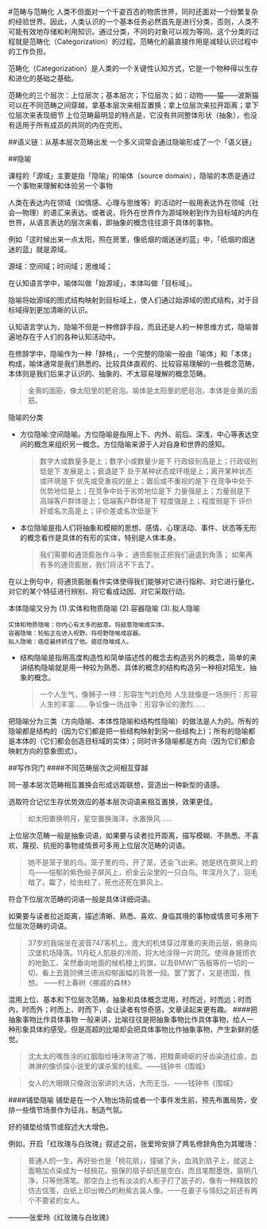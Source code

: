
#范畴与范畴化
人类不但面对一个千姿百态的物质世界，同时还面对一个纷繁复杂的经验世界。因此，人类认识的一个基本任务必然首先是进行分类，否则，人类不可能有效地存储和利用知识。通过分类，不同的对象可以视为等同。这个分类的过程就是范畴化（Categorization）的过程。范畴化的最直接作用是减轻认识过程中的工作负担。

范畴化（Categorization）是人类的一个关键性认知方式，它是一个物种得以生存和进化的基础之基础。

范畴化的三个层次：上位层次；基本层次；下位层次；如：动物——猫——波斯猫
可以在不同范畴之间穿越，拿基本层次来相互置换；拿上位层次来拉开距离；拿下位层次来表现细节
上位范畴最明显的特点是，它没有共同整体形状（抽象），也没有适用于所有成员的共同的内在完形。


##语义链：从基本层次范畴出发
一个多义词常会通过隐喻形成了一个「语义链」


##隐喻

课程的「源域」主要是指「隐喻」的喻体（source domain），隐喻的本质是通过一个事物来理解和体验另一个事物

人类在表达内在领域（如情感、心理与思维等）的活动时一般用表达外在领域（社会—物理）的语汇来表达。或者说，将外在世界作为源域映射到作为目标域的内在世界，从语言表达的层次来看，即抽象的概念往往源于具体的事物。

例如「这时候出来一点太阳，照在房里，像纸烟的烟迷迷的蓝」中，「纸烟的烟迷迷的蓝」就是源域。

源域：空间域；时间域；思维域；



在认知语言学中，喻体叫做「始源域」，本体叫做「目标域」。

隐喻将始源域的图式结构映射到目标域上，使人们通过始源域的图式结构，对于目标域得到更加清晰的认识。

认知语言学认为，隐喻不但是一种修辞手段，而且还是人的一种思维方式，隐喻普遍地存在于人们的各种认知活动中。

在修辞学中，隐喻作为一种「辞格」，一个完整的隐喻一般由「喻体」和「本体」构成，喻体通常是我们熟悉的、比较具体直观的、比较容易理解的一些概念范畴，本体则是我们后来才认识的、抽象的、不太容易理解的概念范畴。

>金黄的面筋，像太阳里的肥皂泡。喻体是太阳里的肥皂泡，本体是金黄的面筋。

隐喻的分类

- 方位隐喻:空间隐喻。方位隐喻是指用上下、内外、前后、深浅，中心等表达空间的概念来组织另一概念。方位隐喻来源于人对自身和世界的感知。

    >数字大或数量多是上；数字小或数量少是下
    行政级别高是上；行政级别低是下
    发展是上；衰退是下
    处于某种状态或环境是上；离开某种状态或环境是下
    优先或受重视的是上；置后或不重视的是下
    在竞争中处于优势地位是上；在竞争中处于劣势地位是下
    力量强是上；力量弱是下
    高端客户群体是上；低端客户群体是下
    程度强是上；程度弱是下
    评价好或名次高是上；评价差或名次低是下

- 本位隐喻是指人们将抽象和模糊的思想、感情、心理活动、事件、状态等无形的概念看作是具体的有形的实体，特别是人体本身。

    >我们需要和通货膨胀作斗争；
    通货膨胀正把我们逼退到角落；
    如果再有多的通货膨胀，我们将活不下去了。

在以上例句中，将通货膨胀看作实体使得我们能够对它进行指称、对它进行量化、 对它的某个特征进行辨别、将它看成动因、对它采取行动。

本体隐喻又分为
(1).实体和物质隐喻
(2).容器隐喻
(3).拟人隐喻

    实体和物质隐喻：你内心有太多的敌意。将敌意隐喻成实体。
    容器隐喻：轮船正在进入视野。将视野隐喻成容器。
    拟人隐喻：癌症最终抓住了他。癌症隐喻成人。


- 结构隐喻是指用高度构造性和简单描述性的概念去构造另外的概念，简单的来讲结构隐喻就是用一种较为熟悉、具体的概念的结构构造另一种相对陌生、抽象的概念。

    >一个人生气，像狮子一样：形容生气的危险
    人生就像是一场旅行：形容人生的丰富……
    争论像一场战争：形容争论的激烈……

把隐喻分为三类（方向隐喻、本体性隐喻和结构性隐喻）的做法是人为的。所有的隐喻都是结构的（因为它们都是把一些结构映射到另一些结构上）；所有的隐喻都是本体的（它们都会创造目标域的实体）；同时许多隐喻都是方向（因为它们都会映射方向的意象图式）。


##写作窍门
####不同范畴层次之间相互穿越

同一基本层次范畴相互置换会形成远距联想，营造出一种新型的语感。

选取符合记忆生存优势效应的基本层次词语来相互置换，效果更佳。

>如太阳置换明月，星空置换海洋，水置换风……



上位层次范畴一般是抽象词语，如果要与读者拉开距离，描写模糊、不熟悉、不喜欢、蔑视、抗拒的事物或情景可多用上位层次范畴的词语。

>她不是笼子里的鸟。笼子里的鸟，开了笼，还会飞出来。她是绣在屏风上的鸟——悒郁的紫色缎子屏风上，织金云朵里的一只白鸟。年深月久了，羽毛暗了，霉了，给虫蛀了，死也还死在屏风上。

符合下位层次范畴的词语一般是具体详细词语。

如果要与读者拉近距离，描述清晰、熟悉、喜欢、身临其境的事物或情景可多用下位层次范畴的词语。

>37岁的我端坐在波音747客机上。庞大的机体穿过厚重的夹雨云层，俯身向汉堡机场降落。11月砭人肌肤的冷雨，将大地涂得一片阴沉。使得身披雨衣的地勤工、呆然垂向地面的候机楼上的旗，以及BMW广告板等的一切的一切，看上去竟同佛兰德派抑郁画幅的背景一段。罢了罢了，又是德国，我想。
                               ——村上春树《挪威的森林》


混用上位、基本和下位层次范畴，抽象和具体概念混用，时而近，时而远；时而内，时而外；时而上、时而下，会让读者有惊奇感，文章读起来更有趣。
####把抽象事物比作具体事物
一般来讲，比喻往往是把抽象事物比作具体事物，给人一种形象具体的感受。但是高超的比喻却会把具体事物比作抽象事物，产生新鲜的感觉。

>沈太太的嘴唇涂的红胭脂给唾沫带进了嘴，把黯黄崎岖的牙齿染道红痕，血淋淋的像侦探小说里的谋杀案的线索。——钱钟书《围城》

>女人的大眼睛只像政治家讲的大话，大而无当。——钱钟书《围城》


####铺垫隐喻
铺垫是在一个人物出场前或者一个事件发生前，预先布置局势，安排一些情节场景作为征兆，制造气氛。

好的铺垫给情节或叙述大大增色。

例如，开启「红玫瑰与白玫瑰」叙述之前，张爱玲安排了两名修辞角色为其暖场：

>普通人的一生，再好些也是「桃花扇」，撞破了头，血溅到扇子上，就这上面略加点染成为一枝桃花。振保的扇子却还是空白，而且笔酣墨饱，窗明几净，只等他落笔。那空白上也有淡淡的人影子打了底子的，像有一种精致的仿古信笺，白纸上印出微凸的粉紫古装人像。一一在妻子与情妇之前还有两个不要紧的女人。

———张爱玲《红玫瑰与白玫瑰》




